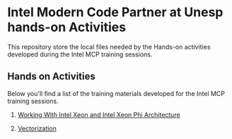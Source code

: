 # Intel Modern Code Partner at Unesp hands-on Activities
This repository store the local files needed by the Hands-on activities
developed during the Intel MCP training sessions.

## Hands on Activities

Below you'll find a list of the training materials developed for the Intel MCP
training sessions.

1. [Working With Intel Xeon and Intel Xeon Phi
Architecture](xeon-phi-architecture/main.md)

1. [Vectorization](vectorization/main.md)
